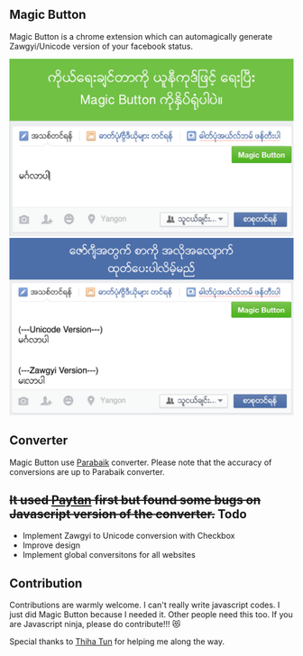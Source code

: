 Magic Button
---
Magic Button is a chrome extension which can automagically generate Zawgyi/Unicode version of your facebook status.

![Screenshot1](screenshot1.png "screenshot1")
![Screenshot2](screenshot2.png "screenshot2")

Converter
---
Magic Button use [Parabaik](https://github.com/ngwestar/parabaik) converter.
Please note that the accuracy of conversions are up to Parabaik converter.

~~It used [Paytan](https://github.com/trhura/paytan) first but found some bugs on Javascript version of the converter.~~
Todo
---
- Implement Zawgyi to Unicode conversion with Checkbox
- Improve design
- Implement global conversitons for all websites

Contribution
---
Contributions are warmly welcome. I can't really write javascript codes. I just did Magic Button because I needed it. Other people need this too. If you are Javascript ninja, please do contribute!!! 😻

Special thanks to [Thiha Tun](https://github.com/alt332) for helping me along the way.